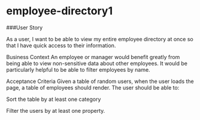 # employee-directory1


###User Story

As a user, I want to be able to view my entire employee directory at once so that I have quick access to their information.

Business Context An employee or manager would benefit greatly from being able to view non-sensitive data about other employees. It would be particularly helpful to be able to filter employees by name.

Acceptance Criteria Given a table of random users, when the user loads the page, a table of employees should render. The user should be able to:

Sort the table by at least one category

Filter the users by at least one property.
